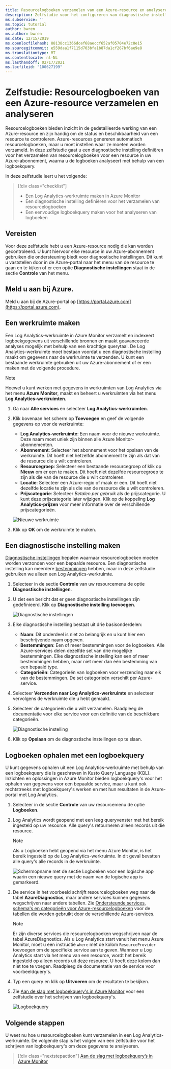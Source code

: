 ```yaml
---
title: Resourcelogboeken verzamelen van een Azure-resource en analyseren met Azure Monitor
description: Zelfstudie voor het configureren van diagnostische instellingen voor het verzamelen van resourcelogboeken van een Azure-resource in een werkruimte van Log Analytics waar ze kunnen worden geanalyseerd met een logboekquery.
ms.subservice: ''
ms.topic: tutorial
author: bwren
ms.author: bwren
ms.date: 12/15/2019
ms.openlocfilehash: 88138cc1366dcef68aeccf652af05704e72c8e15
ms.sourcegitcommit: e559daa1f7115d703bfa1b87da1cf267bf6ae9e8
ms.translationtype: MT
ms.contentlocale: nl-NL
ms.lasthandoff: 02/17/2021
ms.locfileid: "100627199"
---
```

# <a name="tutorial-collect-and-analyze-resource-logs-from-an-azure-resource"></a>Zelfstudie: Resourcelogboeken van een Azure-resource verzamelen en analyseren

Resourcelogboeken bieden inzicht in de gedetailleerde werking van een Azure-resource en zijn handig om de status en beschikbaarheid van een resource te controleren. Azure-resources genereren automatisch resourcelogboeken, maar u moet instellen waar ze moeten worden verzameld. In deze zelfstudie gaat u een diagnostische instelling definiëren voor het verzamelen van resourcelogboeken voor een resource in uw Azure-abonnement, waarna u de logboeken analyseert met behulp van een logboekquery.

In deze zelfstudie leert u het volgende:

> [!div class="checklist"]
> * Een Log Analytics-werkruimte maken in Azure Monitor
> * Een diagnostische instelling definiëren voor het verzamelen van resourcelogboeken 
> * Een eenvoudige logboekquery maken voor het analyseren van logboeken


## <a name="prerequisites"></a>Vereisten

Voor deze zelfstudie hebt u een Azure-resource nodig die kan worden gecontroleerd. U kunt hiervoor elke resource in uw Azure-abonnement gebruiken die ondersteuning biedt voor diagnostische instellingen. Dit kunt u vaststellen door in de Azure-portal naar het menu van de resource te gaan en te kijken of er een optie **Diagnostische instellingen** staat in de sectie **Controle** van het menu.


## <a name="log-in-to-azure"></a>Meld u aan bij Azure.
Meld u aan bij de Azure-portal op [https://portal.azure.com](https://portal.azure.com).


## <a name="create-a-workspace"></a>Een werkruimte maken
Een Log Analytics-werkruimte in Azure Monitor verzamelt en indexeert logboekgegevens uit verschillende bronnen en maakt geavanceerde analyses mogelijk met behulp van een krachtige querytaal. De Log Analytics-werkruimte moet bestaan voordat u een diagnostische instelling maakt om gegevens naar de werkruimte te verzenden. U kunt een bestaande werkruimte gebruiken uit uw Azure-abonnement of er een maken met de volgende procedure. 

> [!NOTE]
> Hoewel u kunt werken met gegevens in werkruimten van Log Analytics via het menu **Azure Monitor**, maakt en beheert u werkruimten via het menu **Log Analytics-werkruimten**.

1. Ga naar **Alle services** en selecteer **Log Analytics-werkruimten**.
2. Klik bovenaan het scherm op **Toevoegen** en geef de volgende gegevens op voor de werkruimte:
   - **Log Analytics-werkruimte**: Een naam voor de nieuwe werkruimte. Deze naam moet uniek zijn binnen alle Azure Monitor-abonnementen.
   - **Abonnement**: Selecteer het abonnement voor het opslaan van de werkruimte. Dit hoeft niet hetzelfde abonnement te zijn als dat van de resource die u wilt controleren.
   - **Resourcegroep**: Selecteer een bestaande resourcegroep of klik op **Nieuw** om er een te maken. Dit hoeft niet dezelfde resourcegroep te zijn als die van de resource die u wilt controleren.
   - **Locatie**: Selecteer een Azure-regio of maak er een. Dit hoeft niet dezelfde locatie te zijn als die van de resource die u wilt controleren.
   - **Prijscategorie**: Selecteer *Betalen per gebruik* als de prijscategorie. U kunt deze prijscategorie later wijzigen. Klik op de koppeling **Log Analytics-prijzen** voor meer informatie over de verschillende prijscategorieën.

    ![Nieuwe werkruimte](media/tutorial-resource-logs/new-workspace.png)

3. Klik op **OK** om de werkruimte te maken.

## <a name="create-a-diagnostic-setting"></a>Een diagnostische instelling maken
[Diagnostische instellingen](../essentials/diagnostic-settings.md) bepalen waarnaar resourcelogboeken moeten worden verzonden voor een bepaalde resource. Een diagnostische instelling kan meerdere [bestemmingen](../essentials/diagnostic-settings.md#destinations) hebben, maar in deze zelfstudie gebruiken we alleen een Log Analytics-werkruimte.

1. Selecteer in de sectie **Controle** van uw resourcemenu de optie **Diagnostische instellingen**.
2. U ziet een bericht dat er geen diagnostische instellingen zijn gedefinieerd. Klik op **Diagnostische instelling toevoegen**.

    ![Diagnostische instellingen](media/tutorial-resource-logs/diagnostic-settings.png)

3. Elke diagnostische instelling bestaat uit drie basisonderdelen:
 
   - **Naam**: Dit onderdeel is niet zo belangrijk en u kunt hier een beschrijvende naam opgeven.
   - **Bestemmingen**: Een of meer bestemmingen voor de logboeken. Alle Azure-services delen dezelfde set van drie mogelijke bestemmingen. Elke diagnostische instelling kan een of meer bestemmingen hebben, maar niet meer dan één bestemming van een bepaald type. 
   - **Categorieën**: Categorieën van logboeken voor verzending naar elk van de bestemmingen. De set categorieën verschilt per Azure-service.

4. Selecteer **Verzenden naar Log Analytics-werkruimte** en selecteer vervolgens de werkruimte die u hebt gemaakt.
5. Selecteer de categorieën die u wilt verzamelen. Raadpleeg de documentatie voor elke service voor een definitie van de beschikbare categorieën.

    ![Diagnostische instelling](media/tutorial-resource-logs/diagnostic-setting.png)

6. Klik op **Opslaan** om de diagnostische instellingen op te slaan.

    
 
 ## <a name="use-a-log-query-to-retrieve-logs"></a>Logboeken ophalen met een logboekquery
U kunt gegevens ophalen uit een Log Analytics-werkruimte met behulp van een logboekquery die is geschreven in Kusto Query Language (KQL). Inzichten en oplossingen in Azure Monitor bieden logboekquery's voor het ophalen van gegevens voor een bepaalde service, maar u kunt ook rechtstreeks met logboekquery's werken en met hun resultaten in de Azure-portal met Log Analytics. 

1. Selecteer in de sectie **Controle** van uw resourcemenu de optie **Logboeken**.
2. Log Analytics wordt geopend met een leeg queryvenster met het bereik ingesteld op uw resource. Alle query's retourneren alleen records uit die resource.

    > [!NOTE]
    > Als u Logboeken hebt geopend via het menu Azure Monitor, is het bereik ingesteld op de Log Analytics-werkruimte. In dit geval bevatten alle query's alle records in de werkruimte.
   
    ![Schermopname met de sectie Logboeken voor een logische app waarin een nieuwe query met de naam van de logische app is gemarkeerd.](media/tutorial-resource-logs/logs.png)

4. De service in het voorbeeld schrijft resourcelogboeken weg naar de tabel **AzureDiagnostics**, maar andere services kunnen gegevens wegschrijven naar andere tabellen. Zie [Ondersteunde services, schema's en categorieën voor Azure-resourcelogboeken](../essentials/resource-logs-schema.md) voor de tabellen die worden gebruikt door de verschillende Azure-services.

    > [!NOTE]
    > Er zijn diverse services die resourcelogboeken wegschrijven naar de tabel AzureDiagnostics. Als u Log Analytics start vanuit het menu Azure Monitor, moet u een instructie `where` met de kolom `ResourceProvider` toevoegen om de specifieke service aan te geven. Wanneer u Log Analytics start via het menu van een resource, wordt het bereik ingesteld op alleen records uit deze resource. U hoeft deze kolom dan niet toe te voegen. Raadpleeg de documentatie van de service voor voorbeeldquery's.


5. Typ een query en klik op **Uitvoeren** om de resultaten te bekijken. 
6. Zie [Aan de slag met logboekquery's in Azure Monitor](../log-query/get-started-queries.md) voor een zelfstudie over het schrijven van logboekquery's.

    ![Logboekquery](media/tutorial-resource-logs/log-query-1.png)




## <a name="next-steps"></a>Volgende stappen
U weet nu hoe u resourcelogboeken kunt verzamelen in een Log Analytics-werkruimte. De volgende stap is het volgen van een zelfstudie voor het schrijven van logboekquery's om deze gegevens te analyseren.

> [!div class="nextstepaction"]
> [Aan de slag met logboekquery’s in Azure Monitor](../log-query/get-started-queries.md)
